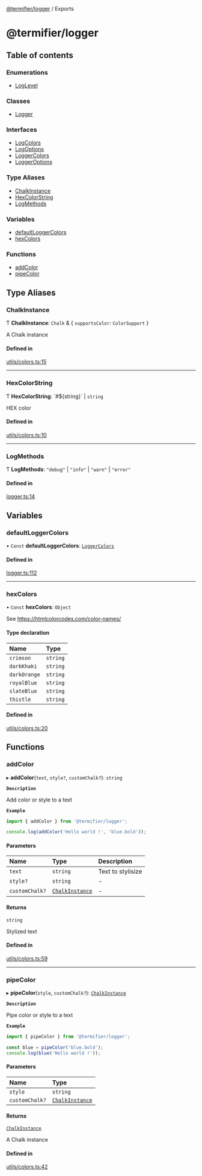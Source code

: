 [@termifier/logger](README.md) / Exports

# @termifier/logger

## Table of contents

### Enumerations

- [LogLevel](enums/LogLevel.md)

### Classes

- [Logger](classes/Logger.md)

### Interfaces

- [LogColors](interfaces/LogColors.md)
- [LogOptions](interfaces/LogOptions.md)
- [LoggerColors](interfaces/LoggerColors.md)
- [LoggerOptions](interfaces/LoggerOptions.md)

### Type Aliases

- [ChalkInstance](modules.md#chalkinstance)
- [HexColorString](modules.md#hexcolorstring)
- [LogMethods](modules.md#logmethods)

### Variables

- [defaultLoggerColors](modules.md#defaultloggercolors)
- [hexColors](modules.md#hexcolors)

### Functions

- [addColor](modules.md#addcolor)
- [pipeColor](modules.md#pipecolor)

## Type Aliases

### ChalkInstance

Ƭ **ChalkInstance**: `Chalk` & { `supportsColor`: `ColorSupport`  }

A Chalk instance

#### Defined in

[utils/colors.ts:15](https://github.com/permasoft-factory/termifier/blob/0c2382e/packages/logger/src/utils/colors.ts#L15)

___

### HexColorString

Ƭ **HexColorString**: \`#${string}\` \| `string`

HEX color

#### Defined in

[utils/colors.ts:10](https://github.com/permasoft-factory/termifier/blob/0c2382e/packages/logger/src/utils/colors.ts#L10)

___

### LogMethods

Ƭ **LogMethods**: ``"debug"`` \| ``"info"`` \| ``"warn"`` \| ``"error"``

#### Defined in

[logger.ts:14](https://github.com/permasoft-factory/termifier/blob/0c2382e/packages/logger/src/logger.ts#L14)

## Variables

### defaultLoggerColors

• `Const` **defaultLoggerColors**: [`LoggerColors`](interfaces/LoggerColors.md)

#### Defined in

[logger.ts:112](https://github.com/permasoft-factory/termifier/blob/0c2382e/packages/logger/src/logger.ts#L112)

___

### hexColors

• `Const` **hexColors**: `Object`

See https://htmlcolorcodes.com/color-names/

#### Type declaration

| Name | Type |
| :------ | :------ |
| `crimson` | `string` |
| `darkKhaki` | `string` |
| `darkOrange` | `string` |
| `royalBlue` | `string` |
| `slateBlue` | `string` |
| `thistle` | `string` |

#### Defined in

[utils/colors.ts:20](https://github.com/permasoft-factory/termifier/blob/0c2382e/packages/logger/src/utils/colors.ts#L20)

## Functions

### addColor

▸ **addColor**(`text`, `style?`, `customChalk?`): `string`

**`Description`**

Add color or style to a text

**`Example`**

```typescript
import { addColor } from '@termifier/logger';

console.log(addColor('Hello world !', 'blue.bold'));
```

#### Parameters

| Name | Type | Description |
| :------ | :------ | :------ |
| `text` | `string` | Text to stylisize |
| `style?` | `string` | - |
| `customChalk?` | [`ChalkInstance`](modules.md#chalkinstance) | - |

#### Returns

`string`

Stylized text

#### Defined in

[utils/colors.ts:59](https://github.com/permasoft-factory/termifier/blob/0c2382e/packages/logger/src/utils/colors.ts#L59)

___

### pipeColor

▸ **pipeColor**(`style`, `customChalk?`): [`ChalkInstance`](modules.md#chalkinstance)

**`Description`**

Pipe color or style to a text

**`Example`**

```typescript
import { pipeColor } from '@termifier/logger';

const blue = pipeColor('blue.bold');
console.log(blue('Hello world !'));
```

#### Parameters

| Name | Type |
| :------ | :------ |
| `style` | `string` |
| `customChalk?` | [`ChalkInstance`](modules.md#chalkinstance) |

#### Returns

[`ChalkInstance`](modules.md#chalkinstance)

A Chalk instance

#### Defined in

[utils/colors.ts:42](https://github.com/permasoft-factory/termifier/blob/0c2382e/packages/logger/src/utils/colors.ts#L42)
